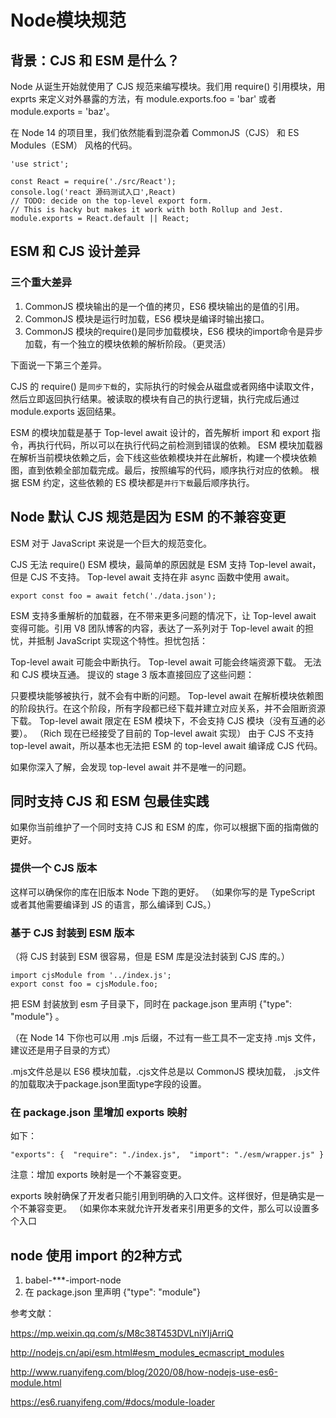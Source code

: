 # Node模块规范

## 背景：CJS 和 ESM 是什么？


Node 从诞生开始就使用了 CJS 规范来编写模块。我们用 require() 引用模块，用 exprts 来定义对外暴露的方法，有 module.exports.foo = 'bar' 或者 module.exports = 'baz'。 


在 Node 14 的项目里，我们依然能看到混杂着 CommonJS（CJS） 和 ES Modules（ESM） 风格的代码。

```
'use strict';
 
const React = require('./src/React');
console.log('react 源码测试入口',React)
// TODO: decide on the top-level export form.
// This is hacky but makes it work with both Rollup and Jest.
module.exports = React.default || React;
```

## ESM 和 CJS 设计差异


### 三个重大差异

1. CommonJS 模块输出的是一个值的拷贝，ES6 模块输出的是值的引用。
2. CommonJS 模块是运行时加载，ES6 模块是编译时输出接口。
3. CommonJS 模块的require()是同步加载模块，ES6 模块的import命令是异步加载，有一个独立的模块依赖的解析阶段。（更灵活）

下面说一下第三个差异。

CJS 的 require() 是`同步下载`的，实际执行的时候会从磁盘或者网络中读取文件，然后立即返回执行结果。被读取的模块有自己的执行逻辑，执行完成后通过 module.exports 返回结果。


ESM 的模块加载是基于 Top-level await 设计的，首先解析 import 和 export 指令，再执行代码，所以可以在执行代码之前检测到错误的依赖。
ESM 模块加载器在解析当前模块依赖之后，会下线这些依赖模块并在此解析，构建一个模块依赖图，直到依赖全部加载完成。最后，按照编写的代码，顺序执行对应的依赖。
根据 ESM 约定，这些依赖的 ES 模块都是`并行下载`最后顺序执行。


## Node 默认 CJS 规范是因为 ESM 的不兼容变更

ESM 对于 JavaScript 来说是一个巨大的规范变化。


CJS 无法 require() ESM 模块，最简单的原因就是 ESM 支持 Top-level await，但是 CJS 不支持。
Top-level await 支持在非 async 函数中使用 await。

```
export const foo = await fetch('./data.json');

```
ESM 支持多重解析的加载器，在不带来更多问题的情况下，让 Top-level await 变得可能。引用 V8 团队博客的内容，表达了一系列对于 Top-level await 的担忧，并抵制 JavaScript 实现这个特性。担忧包括：

Top-level await 可能会中断执行。
Top-level await 可能会终端资源下载。
无法和 CJS 模块互通。
提议的 stage 3 版本直接回应了这些问题：

只要模块能够被执行，就不会有中断的问题。
Top-level await 在解析模块依赖图的阶段执行。在这个阶段，所有字段都已经下载并建立对应关系，并不会阻断资源下载。
Top-level await 限定在 ESM 模块下，不会支持 CJS 模块（没有互通的必要）。
（Rich 现在已经接受了目前的 Top-level await 实现）
由于 CJS 不支持 top-level await，所以基本也无法把 ESM 的 top-level await 编译成 CJS 代码。

如果你深入了解，会发现 top-level await 并不是唯一的问题。

## 同时支持 CJS 和 ESM 包最佳实践

如果你当前维护了一个同时支持 CJS 和 ESM 的库，你可以根据下面的指南做的更好。

### 提供一个 CJS 版本
这样可以确保你的库在旧版本 Node 下跑的更好。
（如果你写的是 TypeScript 或者其他需要编译到 JS 的语言，那么编译到 CJS。）

### 基于 CJS 封装到 ESM 版本
（将 CJS 封装到 ESM 很容易，但是 ESM 库是没法封装到 CJS 库的。）

```
import cjsModule from '../index.js';
export const foo = cjsModule.foo;
```
把 ESM 封装放到 esm 子目录下，同时在 package.json 里声明 {"type": "module"} 。

（在 Node 14 下你也可以用 .mjs 后缀，不过有一些工具不一定支持 .mjs 文件，建议还是用子目录的方式） 

.mjs文件总是以 ES6 模块加载，.cjs文件总是以 CommonJS 模块加载，
.js文件的加载取决于package.json里面type字段的设置。

### 在 package.json 里增加 exports 映射
如下：

```
"exports": {  "require": "./index.js",  "import": "./esm/wrapper.js" }
```
注意：增加 exports 映射是一个不兼容变更。

exports 映射确保了开发者只能引用到明确的入口文件。这样很好，但是确实是一个不兼容变更。
（如果你本来就允许开发者来引用更多的文件，那么可以设置多个入口


## node 使用 import 的2种方式

1. babel-***-import-node
2. 在 package.json 里声明 {"type": "module"} 

参考文献：

https://mp.weixin.qq.com/s/M8c38T453DVLniYIjArriQ

http://nodejs.cn/api/esm.html#esm_modules_ecmascript_modules

http://www.ruanyifeng.com/blog/2020/08/how-nodejs-use-es6-module.html

https://es6.ruanyifeng.com/#docs/module-loader
